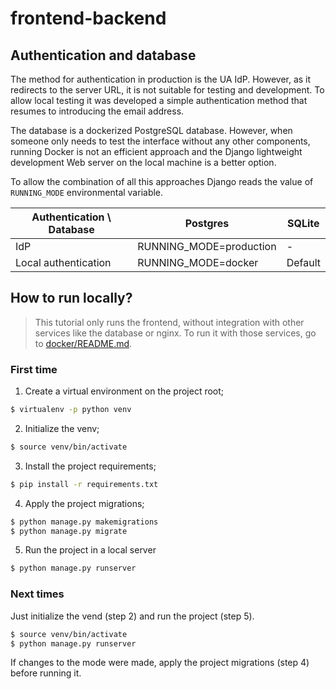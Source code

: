 # frontend-backend



## Authentication and database

The method for authentication in production is the UA IdP. However, as it redirects to the server URL, it is not suitable for testing and development. To allow local testing it was developed a simple authentication method that resumes to introducing the email address.

The database is a dockerized PostgreSQL database. However, when someone only needs to test the interface without any other components, running Docker is not an efficient approach and the Django  lightweight development Web server on the local machine is a better option.

To allow the combination of all this approaches Django reads the value of `RUNNING_MODE` environmental variable.

| Authentication \ Database | Postgres                | SQLite  |
| ------------------------- | ----------------------- | ------- |
| IdP                       | RUNNING_MODE=production | -       |
| Local authentication      | RUNNING_MODE=docker     | Default |

 



## How to run locally?

> This tutorial only runs the frontend, without integration with other services like the database or nginx. To run it with those services, go to [docker/README.md](docker/README.md).



### First time

1. Create a virtual environment on the project root;

```bash
$ virtualenv -p python venv
```

2. Initialize the venv;

```bash
$ source venv/bin/activate
```

3. Install the project requirements;

```bash
$ pip install -r requirements.txt
```

4. Apply the project migrations;

```bash
$ python manage.py makemigrations
$ python manage.py migrate
```

5. Run the project in a local server

```bash
$ python manage.py runserver
```



### Next times

Just initialize the vend (step 2) and run the project (step 5).

```bash
$ source venv/bin/activate
$ python manage.py runserver
```

If changes to the mode were made, apply the project migrations (step 4) before running it.